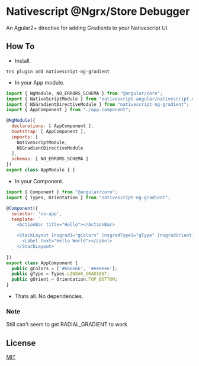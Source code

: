 # Nativescript @Ngrx/Store Debugger
An Agular2+ directive for adding Gradients to your Nativescript UI.

## How To
* Install.
```
tns plugin add nativescript-ng-gradient
```

* In your App module.
``` javascript
import { NgModule, NO_ERRORS_SCHEMA } from "@angular/core";
import { NativeScriptModule } from "nativescript-angular/nativescript.module";
import { NSGradientDirectiveModule } from "nativescript-ng-gradient";
import { AppComponent } from "./app.component";

@NgModule({
  declarations: [ AppComponent ],
  bootstrap: [ AppComponent ],
  imports: [
    NativeScriptModule,
    NSGradientDirectiveModule
  ],
  schemas: [ NO_ERRORS_SCHEMA ]
})
export class AppModule { }

```

* In your Component. 
``` javascript
import { Component } from "@angular/core";
import { Types, Orientation } from "nativescript-ng-gradient";

@Component({
  selector: 'ns-app',
  template: `
    <ActionBar title="Hello"></ActionBar>

    <StackLayout [nsgrad]="gColors" [nsgradType]="gType" [nsgradOrient]="gOrient">
      <Label text="Hello World"></Label>
    </StackLayout>
  `
})
export class AppComponent {
  public gColors = ['#666666', '#eeeeee'];
  public gType = Types.LINEAR_GRADIENT;
  public gOrient = Orientation.TOP_BOTTOM;
}
```

* Thats all. No dependencies. 

### Note
Still can't seem to get RADIAL_GRADIENT to work

## License

[MIT](/LICENSE)
